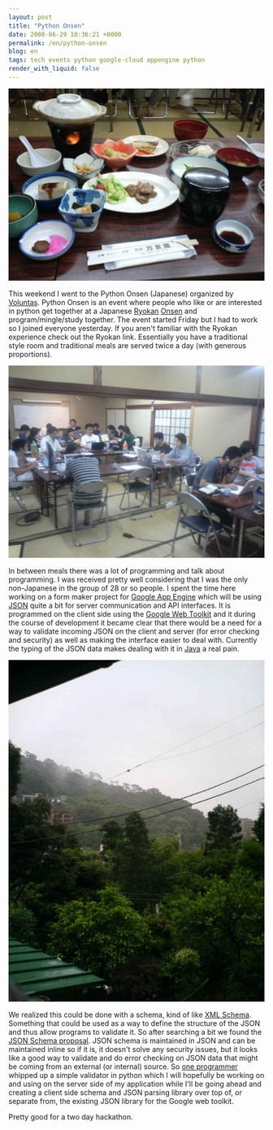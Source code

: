 ```yaml
---
layout: post
title: "Python Onsen"
date: 2008-06-29 10:36:21 +0000
permalink: /en/python-onsen
blog: en
tags: tech events python google-cloud appengine python
render_with_liquid: false
---
```


![Table of Japanese food](/assets/images/gallery/dcf_0207_big.jpg)

This weekend I went to the Python Onsen (Japanese) organized by
[Voluntas](http://www.twitter.com/voluntas). Python Onsen is an event
where people who like or are interested in python get together at a
Japanese [Ryokan](<http://en.wikipedia.org/wiki/Ryokan_(Japanese_inn)>)
[Onsen](http://en.wikipedia.org/wiki/Onsen) and program/mingle/study
together. The event started Friday but I had to work so I joined
everyone yesterday. If you aren't familiar with the Ryokan experience
check out the Ryokan link. Essentially you have a traditional style room
and traditional meals are served twice a day (with generous
proportions).

![People in a Japanese room on computers](/assets/images/gallery/dcf_0206_big.jpg)

In between meals there was a lot of programming and talk about
programming. I was received pretty well considering that I was the only
non-Japanese in the group of 28 or so people. I spent the time here
working on a form maker project for [Google App
Engine](http://code.google.com/appengine/) which will be using
[JSON](http://en.wikipedia.org/wiki/JSON) quite a bit for server
communication and API interfaces. It is programmed on the client side
using the [Google Web Toolkit](http://code.google.com/webtoolkit/) and
it during the course of development it became clear that there would be
a need for a way to validate incoming JSON on the client and server (for
error checking and security) as well as making the interface easier to
deal with. Currently the typing of the JSON data makes dealing with it
in [Java](http://java.sun.com/) a real pain.

![Japanese mountains](/assets/images/gallery/dcf_0208_big.jpg)

We realized this could be done with a schema, kind of like [XML
Schema](http://en.wikipedia.org/wiki/XML_Schema). Something that could
be used as a way to define the structure of the JSON and thus allow
programs to validate it. So after searching a bit we found the [JSON
Schema proposal](http://www.json.com/json-schema-proposal/). JSON schema
is maintained in JSON and can be maintained inline so if it is, it
doesn't solve any security issues, but it looks like a good way to
validate and do error checking on JSON data that might be coming from an
external (or internal) source. So [one
programmer](http://twitter.com/jbking) whipped up a simple validator in
python which I will hopefully be working on and using on the server side
of my application while I'll be going ahead and creating a client side
schema and JSON parsing library over top of, or separate from, the
existing JSON library for the Google web toolkit.

Pretty good for a two day hackathon.
